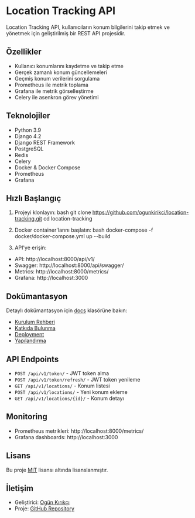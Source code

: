 # Location Tracking API

Location Tracking API, kullanıcıların konum bilgilerini takip etmek ve yönetmek için geliştirilmiş bir REST API projesidir.

## Özellikler

- Kullanıcı konumlarını kaydetme ve takip etme
- Gerçek zamanlı konum güncellemeleri
- Geçmiş konum verilerini sorgulama
- Prometheus ile metrik toplama
- Grafana ile metrik görselleştirme
- Celery ile asenkron görev yönetimi

## Teknolojiler

- Python 3.9
- Django 4.2
- Django REST Framework
- PostgreSQL
- Redis
- Celery
- Docker & Docker Compose
- Prometheus
- Grafana

## Hızlı Başlangıç

1. Projeyi klonlayın:
bash
git clone https://github.com/ogunkirikci/location-tracking.git
cd location-tracking
2. Docker container'larını başlatın:
bash
docker-compose -f docker/docker-compose.yml up --build

3. API'ye erişin:
- API: http://localhost:8000/api/v1/
- Swagger: http://localhost:8000/api/swagger/
- Metrics: http://localhost:8000/metrics/
- Grafana: http://localhost:3000

## Dokümantasyon

Detaylı dokümantasyon için [docs](docs/) klasörüne bakın:

- [Kurulum Rehberi](docs/development/setup.md)
- [Katkıda Bulunma](docs/development/contributing.md)
- [Deployment](docs/deployment/installation.md)
- [Yapılandırma](docs/deployment/configuration.md)

## API Endpoints

- `POST /api/v1/token/` - JWT token alma
- `POST /api/v1/token/refresh/` - JWT token yenileme
- `GET /api/v1/locations/` - Konum listesi
- `POST /api/v1/locations/` - Yeni konum ekleme
- `GET /api/v1/locations/{id}/` - Konum detayı

## Monitoring

- Prometheus metrikleri: http://localhost:8000/metrics/
- Grafana dashboards: http://localhost:3000

## Lisans

Bu proje [MIT](LICENSE) lisansı altında lisanslanmıştır.

## İletişim

- Geliştirici: [Ogün Kırıkçı](mailto:ognkrkci@gmail.com)
- Proje: [GitHub Repository](https://github.com/ogunkirikci/location-tracking)
